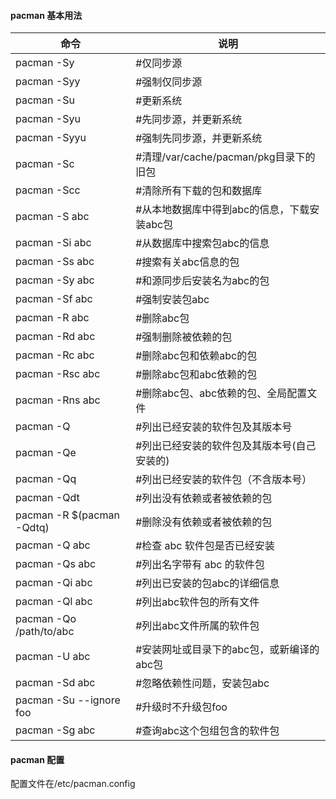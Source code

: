 #### pacman 基本用法
| 命令                      | 说明                                        |
| --                        | --                                          |
| pacman -Sy                | #仅同步源                                   |
| pacman -Syy               | #强制仅同步源                               |
| pacman -Su                | #更新系统                                   |
| pacman -Syu               | #先同步源，并更新系统                       |
| pacman -Syyu              | #强制先同步源，并更新系统                   |
| pacman -Sc                | #清理/var/cache/pacman/pkg目录下的旧包      |
| pacman -Scc               | #清除所有下载的包和数据库                   |
| pacman -S   abc           | #从本地数据库中得到abc的信息，下载安装abc包 |
| pacman -Si abc            | #从数据库中搜索包abc的信息                  |
| pacman -Ss abc            | #搜索有关abc信息的包                        |
| pacman -Sy abc            | #和源同步后安装名为abc的包                  |
| pacman -Sf abc            | #强制安装包abc                              |
| pacman -R   abc           | #删除abc包                                  |
| pacman -Rd abc            | #强制删除被依赖的包                         |
| pacman -Rc abc            | #删除abc包和依赖abc的包                     |
| pacman -Rsc abc           | #删除abc包和abc依赖的包                     |
| pacman -Rns abc           | #删除abc包、abc依赖的包、全局配置文件       |
| pacman -Q                 | #列出已经安装的软件包及其版本号             |
| pacman -Qe                | #列出已经安装的软件包及其版本号(自己安装的) |
| pacman -Qq                | #列出已经安装的软件包（不含版本号）         |
| pacman -Qdt               | #列出没有依赖或者被依赖的包                 |
| pacman -R $(pacman -Qdtq) | #删除没有依赖或者被依赖的包                 |
| pacman -Q abc             | #检查 abc 软件包是否已经安装                |
| pacman -Qs abc            | #列出名字带有 abc 的软件包                  |
| pacman -Qi abc            | #列出已安装的包abc的详细信息                |
| pacman -Ql abc            | #列出abc软件包的所有文件                    |
| pacman -Qo /path/to/abc   | #列出abc文件所属的软件包                    |
| pacman -U   abc           | #安装网址或目录下的abc包，或新编译的abc包   |
| pacman -Sd abc            | #忽略依赖性问题，安装包abc                  |
| pacman -Su --ignore foo   | #升级时不升级包foo                          |
| pacman -Sg abc            | #查询abc这个包组包含的软件包                |
#### pacman 配置
配置文件在/etc/pacman.config


